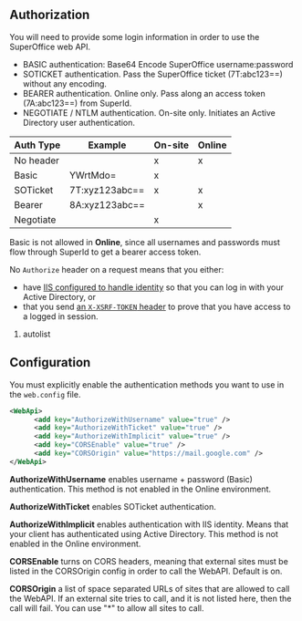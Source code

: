 
## Authorization

You will need to provide some login information in order to use the SuperOffice web API.

* BASIC authentication: Base64 Encode SuperOffice username:password
* SOTICKET authentication. Pass the SuperOffice ticket (7T:abc123==) without any encoding.
* BEARER authentication. Online only. Pass along an access token (7A:abc123==) from SuperId.
* NEGOTIATE / NTLM authentication. On-site only. Initiates an Active Directory user authentication.

| Auth Type | Example  | On-site | Online |
|-----------|----------|---------|--------|
| No header |          |   x     |    x   |
| Basic     | YWrtMdo= |   x     |        |
| SOTicket  | 7T:xyz123abc== | x |    x   |
| Bearer    | 8A:xyz123abc== |   |    x   |
| Negotiate     |       |   x     |        |

Basic is not allowed in **Online**, since all usernames and passwords must flow through SuperId to get a bearer access token.

No `Authorize` header on a request means that you either:

* have [IIS configured to handle identity](Integrated%20with%20Active%20Directory.md) so that you can log in with your Active Directory, or
* that you send [an `X-XSRF-TOKEN` header](Re-use%20existing%20session.md) to prove that you have access to a logged in session.


1. autolist



## Configuration

You must explicitly enable the authentication methods you want to use in the `web.config` file.

```xml
<WebApi>
      <add key="AuthorizeWithUsername" value="true" />
      <add key="AuthorizeWithTicket" value="true" />
      <add key="AuthorizeWithImplicit" value="true" />
      <add key="CORSEnable" value="true" />
      <add key="CORSOrigin" value="https://mail.google.com" />
</WebApi>
```

**AuthorizeWithUsername** enables username + password (Basic) authentication. This method is not enabled in the Online environment.

**AuthorizeWithTicket** enables SOTicket authentication.

**AuthorizeWithImplicit** enables authentication with IIS identity. Means that your client has authenticated using Active Directory. This method is not enabled in the Online environment.

**CORSEnable** turns on CORS headers, meaning that external sites must be listed in the CORSOrigin config in order to call the WebAPI. Default is on.

**CORSOrigin** a list of space separated URLs of sites that are allowed to call the WebAPI. If an external site tries to call, and it is not listed here, then the call will fail. You can use "*" to allow all sites to call.

